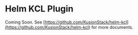 # Helm KCL Plugin

Coming Soon. See [https://github.com/KusionStack/helm-kcl](https://github.com/KusionStack/helm-kcl) for more documents.
